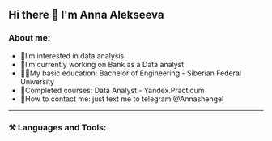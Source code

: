 ## Hi there 👋 I'm Anna Alekseeva
### About me:
- 👀I’m interested in data analysis
- 🏦I’m currently working on Bank as a Data analyst
- 👩‍🎓My basic education: Bachelor of Engineering - Siberian Federal University
- 📔Completed courses: Data Analyst - Yandex.Practicum
- 📩How to contact me: just text me to telegram @Annashengel

---

### :hammer_and_pick: Languages and Tools:
<div>
 <img scr="https://raw.githubusercontent.com/devicons/devicon/55609aa5bd817ff167afce0d965585c92040787a/icons/python/python-original-wordmark.svg">
</div>
